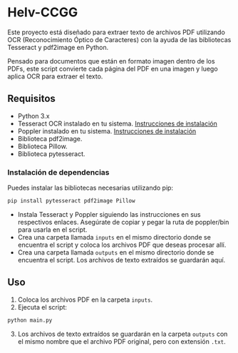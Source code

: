 # Helv-CCGG

Este proyecto está diseñado para extraer texto de archivos PDF utilizando OCR (Reconocimiento Óptico de Caracteres) con la ayuda de las bibliotecas Tesseract y pdf2image en Python.

Pensado para documentos que están en formato imagen dentro de los PDFs, este script convierte cada página del PDF en una imagen y luego aplica OCR para extraer el texto.

## Requisitos

- Python 3.x
- Tesseract OCR instalado en tu sistema. [Instrucciones de instalación](https://github.com/tesseract-ocr/tesseract)
- Poppler instalado en tu sistema. [Instrucciones de instalación](https://github.com/oschwartz10612/poppler-windows/releases)
- Biblioteca pdf2image.
- Biblioteca Pillow.
- Biblioteca pytesseract.

### Instalación de dependencias

Puedes instalar las bibliotecas necesarias utilizando pip:

```bash
pip install pytesseract pdf2image Pillow
```

- Instala Tesseract y Poppler siguiendo las instrucciones en sus respectivos enlaces. Asegúrate de copiar y pegar la ruta de poppler/bin para usarla en el script.
- Crea una carpeta llamada `inputs` en el mismo directorio donde se encuentra el script y coloca los archivos PDF que deseas procesar allí.
- Crea una carpeta llamada `outputs` en el mismo directorio donde se encuentra el script. Los archivos de texto extraídos se guardarán aquí.

## Uso

1. Coloca los archivos PDF en la carpeta `inputs`.
2. Ejecuta el script:

```bash
python main.py
```
3. Los archivos de texto extraídos se guardarán en la carpeta `outputs` con el mismo nombre que el archivo PDF original, pero con extensión `.txt`.